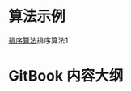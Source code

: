 # 算法示例

[排序算法](https://github.com/QiufengXtong/Algorithm-Example/blob/master/Sort.md)排序算法1

# GitBook 内容大纲